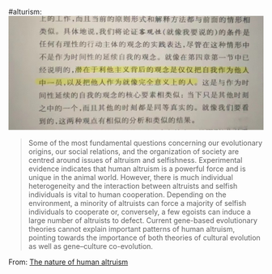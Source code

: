 #alturism:
![](screenshot/1.jpeg)
> Some of the most fundamental questions concerning our evolutionary origins, our social relations, and the organization of society are centred around issues of altruism and selfishness. Experimental evidence indicates that human altruism is a powerful force and is unique in the animal world. However, there is much individual heterogeneity and the interaction between altruists and selfish individuals is vital to human cooperation. Depending on the environment, a minority of altruists can force a majority of selfish individuals to cooperate or, conversely, a few egoists can induce a large number of altruists to defect. Current gene-based evolutionary theories cannot explain important patterns of human altruism, pointing towards the importance of both theories of cultural evolution as well as gene–culture co-evolution.

From: [The nature of human altruism](https://www.nature.com/articles/nature02043)